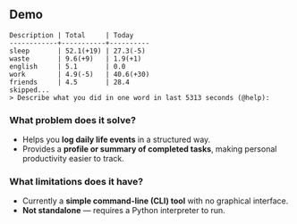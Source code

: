 ## Demo
```
Description | Total     | Today    
------------+-----------+----------
sleep       | 52.1(+19) | 27.3(-5) 
waste       | 9.6(+9)   | 1.9(+1)  
english     | 5.1       | 0.0      
work        | 4.9(-5)   | 40.6(+30)
friends     | 4.5       | 28.4 
skipped...
> Describe what you did in one word in last 5313 seconds (@help): 
```

### What problem does it solve?

* Helps you **log daily life events** in a structured way.
* Provides a **profile or summary of completed tasks**, making personal productivity easier to track.

### What limitations does it have?

* Currently a **simple command-line (CLI) tool** with no graphical interface.
* **Not standalone** — requires a Python interpreter to run.
